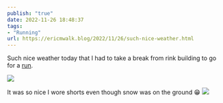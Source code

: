 ```yaml
---
publish: "true"
date: 2022-11-26 18:48:37
tags:
- "Running"
url: https://ericmwalk.blog/2022/11/26/such-nice-weather.html
---
```

Such nice weather today that I had to take a break from rink building to go for a [run](http://www.strava.com/activities/8172578261).

![](https://ericmwalk.blog/uploads/2022/9032efe479.jpg)

It was so nice I wore shorts even though snow was on the ground 😁
![](https://ericmwalk.blog/uploads/2022/cef226ef50.jpg)